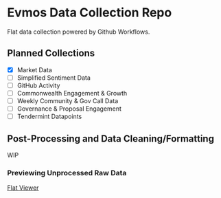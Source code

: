# Evmos Data Collection Repo

Flat data collection powered by Github Workflows.

## Planned Collections
- [x] Market Data 
- [ ] Simplified Sentiment Data
- [ ] GitHub Activity
- [ ] Commonwealth Engagement & Growth
- [ ] Weekly Community & Gov Call Data 
- [ ] Governance & Proposal Engagement
- [ ] Tendermint Datapoints

## Post-Processing and Data Cleaning/Formatting

WIP

### Previewing Unprocessed Raw Data

[Flat Viewer](https://flatgithub.com/EvmosGov/evmos-datahub?filename=evmos-market-1h-unprocessed.json&sha=dfaa7a8f9c85af51c7afbabf3df8f34320830bdb&tab=market_cap_rank)